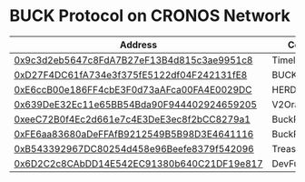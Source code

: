 # BUCK Protocol on CRONOS Network
| Address | Contract |
| ------ | ------ |
|[0x9c3d2eb5647c8FdA7B27eF13B4d815c3ae9951c8][Timelock]| Timelock |
|[0xD27F4DC61fA734e3f375fE5122df04F242131fE8][Buck]| BUCK | 
|[0xE6ccB00e186FF4cbE3F0d73aAFca00FA4E0029DC][Herd]| HERD |
|[0x639DeE32Ec11e65BB54Bda90F944402924659205][V2Oracle]| V2Oracle |
|[0xeeC72B0f4Ec2d661e7c4E3DeE3ec8f2bCC8279a1][BuckPool]| BuckPool |
|[0xFE6aa83680aDeFFAfB9212549B5B98D3E4641116][BuckPoolLibrary]| BuckPoolLibrary |
|[0xB543392967DC80254d458e96Beefe8379f542096][Treasury]| Treasury |
|[0x6D2C2c8CAbDD14E542EC91380b640C21DF19e817][DevFundLock]| DevFundLock |

 [Timelock]:<https://cronoscan.com/address/0x9c3d2eb5647c8FdA7B27eF13B4d815c3ae9951c8#code>
 [Buck]:<https://cronoscan.com/address/0xD27F4DC61fA734e3f375fE5122df04F242131fE8#code>
 [Herd]:<https://cronoscan.com/address/0xE6ccB00e186FF4cbE3F0d73aAFca00FA4E0029DC#code>
 [V2Oracle]:<https://cronoscan.com/address/0x639DeE32Ec11e65BB54Bda90F944402924659205#code>
 [BuckPool]:<https://cronoscan.com/address/0xeeC72B0f4Ec2d661e7c4E3DeE3ec8f2bCC8279a1#code>
 [BuckPoolLibrary]:<https://cronoscan.com/address/0xFE6aa83680aDeFFAfB9212549B5B98D3E4641116#code>
 [Treasury]:<https://cronoscan.com/address/0xB543392967DC80254d458e96Beefe8379f542096#code>
 [DevFundLock]:<https://cronoscan.com/address/0x6D2C2c8CAbDD14E542EC91380b640C21DF19e817#code>
 
 
 
 
 
